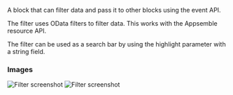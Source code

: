A block that can filter data and pass it to other blocks using the event API.

The filter uses OData filters to filter data. This works with the Appsemble resource API.

The filter can be used as a search bar by using the highlight parameter with a string field.

### Images

![Filter screenshot](https://gitlab.com/appsemble/appsemble/-/raw/0.34.18/config/assets/filter.png)
![Filter screenshot](https://gitlab.com/appsemble/appsemble/-/raw/0.34.18/config/assets/filter-search-bar.png)
